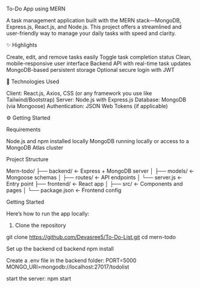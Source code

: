 To-Do App using MERN

A task management application built with the MERN stack—MongoDB, Express.js, React.js, and Node.js. This project offers a streamlined and user-friendly way to manage your daily tasks with speed and clarity.

✨ Highlights

Create, edit, and remove tasks easily
Toggle task completion status
Clean, mobile-responsive user interface
Backend API with real-time task updates
MongoDB-based persistent storage
Optional secure login with JWT

🧰 Technologies Used

Client: React.js, Axios, CSS (or any framework you use like Tailwind/Bootstrap)
Server: Node.js with Express.js
Database: MongoDB (via Mongoose)
Authentication: JSON Web Tokens (if applicable)

⚙ Getting Started

Requirements

Node.js and npm installed locally
MongoDB running locally or access to a MongoDB Atlas cluster

Project Structure

Mern-todo/ ├── backend/ ← Express + MongoDB server │ ├── models/ ← Mongoose schemas │ ├── routes/ ← API endpoints │ └── server.js ← Entry point ├── frontend/ ← React app │ ├── src/ ← Components and pages │ └── package.json ← Frontend config

Getting Started

Here’s how to run the app locally:

1. Clone the repository
   
git clone https://github.com/Devasree5/To-Do-List.git
cd mern-todo

Set up the backend
cd backend
npm install


Create a .env file in the backend folder:
PORT=5000
MONGO_URI=mongodb://localhost:27017/todolist

start the server:
npm start
